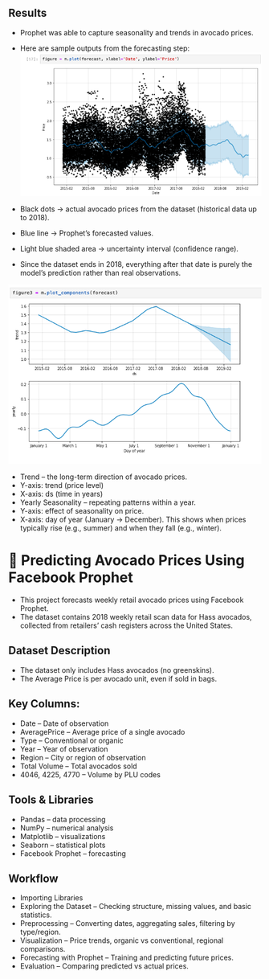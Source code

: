 ##  Results
- Prophet was able to capture seasonality and trends in avocado prices.
- Here are sample outputs from the forecasting step:
 ![Forecast Plot](forecast.jpg)

- Black dots → actual avocado prices from the dataset (historical data up to 2018).
- Blue line → Prophet’s forecasted values.
- Light blue shaded area → uncertainty interval (confidence range).
- Since the dataset ends in 2018, everything after that date is purely the model’s prediction rather than real observations.

 ![Trends & Seasonality](components.jpg)

 - Trend – the long-term direction of avocado prices.
- Y-axis: trend (price level)
- X-axis: ds (time in years)
- Yearly Seasonality – repeating patterns within a year.
- Y-axis: effect of seasonality on price.
- X-axis: day of year (January → December).
This shows when prices typically rise (e.g., summer) and when they fall (e.g., winter).

# 🥑 Predicting Avocado Prices Using Facebook Prophet

- This project forecasts weekly retail avocado prices using Facebook Prophet.
- The dataset contains 2018 weekly retail scan data for Hass avocados, collected from retailers’ cash registers across the United States.
  
##  Dataset Description

- The dataset only includes Hass avocados (no greenskins).
- The Average Price is per avocado unit, even if sold in bags.
  
## Key Columns:
- Date – Date of observation
- AveragePrice – Average price of a single avocado
- Type – Conventional or organic
- Year – Year of observation
- Region – City or region of observation
- Total Volume – Total avocados sold
- 4046, 4225, 4770 – Volume by PLU codes
  
##  Tools & Libraries

- Pandas – data processing
- NumPy – numerical analysis
- Matplotlib – visualizations
- Seaborn – statistical plots
- Facebook Prophet – forecasting
  
##  Workflow

- Importing Libraries
- Exploring the Dataset – Checking structure, missing values, and basic statistics.
- Preprocessing – Converting dates, aggregating sales, filtering by type/region.
- Visualization – Price trends, organic vs conventional, regional comparisons.
- Forecasting with Prophet – Training and predicting future prices.
- Evaluation – Comparing predicted vs actual prices.

